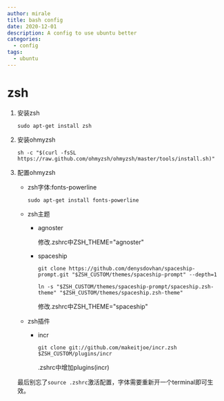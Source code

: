 ```yaml
---
author: mirale
title: bash config
date: 2020-12-01
description: A config to use ubuntu better
categories:
  - config
tags:
  - ubuntu
---
```


# zsh

1. 安装zsh

    ```shell
    sudo apt-get install zsh
    ```

2. 安装ohmyzsh

    ```shell
    sh -c "$(curl -fsSL https://raw.github.com/ohmyzsh/ohmyzsh/master/tools/install.sh)"
    ```

3. 配置ohmyzsh
   
    - zsh字体:fonts-powerline

        ```shell
        sudo apt-get install fonts-powerline
        ```

    - zsh主题
        
        - agnoster

            修改.zshrc中ZSH_THEME="agnoster"

        
        - spaceship

            ```shell
            git clone https://github.com/denysdovhan/spaceship-prompt.git "$ZSH_CUSTOM/themes/spaceship-prompt" --depth=1

            ln -s "$ZSH_CUSTOM/themes/spaceship-prompt/spaceship.zsh-theme" "$ZSH_CUSTOM/themes/spaceship.zsh-theme" 
            ```
            修改.zshrc中ZSH_THEME="spaceship"
    
    - zsh插件

        - incr

            ```shell
            git clone git://github.com/makeitjoe/incr.zsh $ZSH_CUSTOM/plugins/incr
            ```
            .zshrc中增加plugins(incr)
    
    最后别忘了`source .zshrc`激活配置，字体需要重新开一个terminal即可生效。